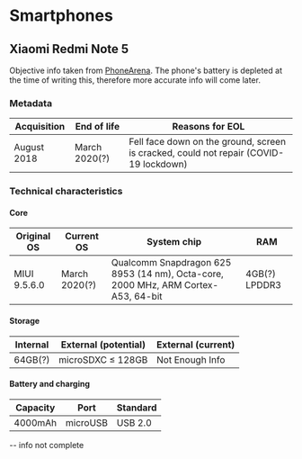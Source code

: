 # Smartphones

## Xiaomi Redmi Note 5
Objective info taken from [PhoneArena](https://www.phonearena.com/phones/Xiaomi-Redmi-Note-5_id10754).
The phone's battery is depleted at the time of writing this, therefore more accurate info will come later.
### Metadata

| Acquisition | End of life | Reasons for EOL |
| -------- | -------- | -------- |
| August 2018 | March 2020(?) | Fell face down on the ground, screen is cracked, could not repair (COVID-19 lockdown) |

### Technical characteristics
#### Core

|Original OS|Current OS|System chip|RAM|
|---|---|---|---|
|MIUI 9.5.6.0|March 2020(?)|Qualcomm Snapdragon 625 8953 (14 nm), Octa-core, 2000 MHz, ARM Cortex-A53, 64-bit|4GB(?) LPDDR3|

#### Storage

|Internal|External (potential)|External (current)|
|---|---|---|
|64GB(?)|microSDXC ≤ 128GB|Not Enough Info|

#### Battery and charging

|Capacity|Port|Standard|
|---|---|---|
|4000mAh|microUSB|USB 2.0|

-- info not complete